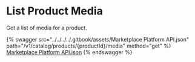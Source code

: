 # List Product Media

Get a list of media for a product.

{% swagger src="../../../../.gitbook/assets/Marketplace Platform API.json" path="/v1/catalog/products/{productId}/media" method="get" %}
[Marketplace Platform API.json](<../../../../.gitbook/assets/Marketplace Platform API.json>)
{% endswagger %}
